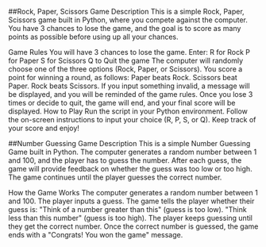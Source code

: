 ##Rock, Paper, Scissors Game
Description
This is a simple Rock, Paper, Scissors game built in Python, where you compete against the computer. You have 3 chances to lose the game, and the goal is to score as many points as possible before using up all your chances.

Game Rules
You will have 3 chances to lose the game.
Enter:
R for Rock
P for Paper
S for Scissors
Q to Quit the game
The computer will randomly choose one of the three options (Rock, Paper, or Scissors).
You score a point for winning a round, as follows:
Paper beats Rock.
Scissors beat Paper.
Rock beats Scissors.
If you input something invalid, a message will be displayed, and you will be reminded of the game rules.
Once you lose 3 times or decide to quit, the game will end, and your final score will be displayed.
How to Play
Run the script in your Python environment.
Follow the on-screen instructions to input your choice (R, P, S, or Q).
Keep track of your score and enjoy!

##Number Guessing Game
Description
This is a simple Number Guessing Game built in Python. The computer generates a random number between 1 and 100, and the player has to guess the number. After each guess, the game will provide feedback on whether the guess was too low or too high. The game continues until the player guesses the correct number.

How the Game Works
The computer generates a random number between 1 and 100.
The player inputs a guess.
The game tells the player whether their guess is:
"Think of a number greater than this" (guess is too low).
"Think less than this number" (guess is too high).
The player keeps guessing until they get the correct number.
Once the correct number is guessed, the game ends with a "Congrats! You won the game" message.
